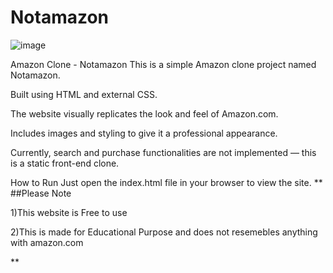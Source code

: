 # Notamazon
![image](https://github.com/user-attachments/assets/b632f4aa-75f1-4016-9a73-da08246d932f)

Amazon Clone - Notamazon
This is a simple Amazon clone project named Notamazon.

Built using HTML and external CSS.

The website visually replicates the look and feel of Amazon.com.

Includes images and styling to give it a professional appearance.

Currently, search and purchase functionalities are not implemented — this is a static front-end clone.

How to Run
Just open the index.html file in your browser to view the site.
**
##Please Note

1)This website is Free to use 

2)This is made for Educational Purpose and does not resemebles anything with amazon.com

**


